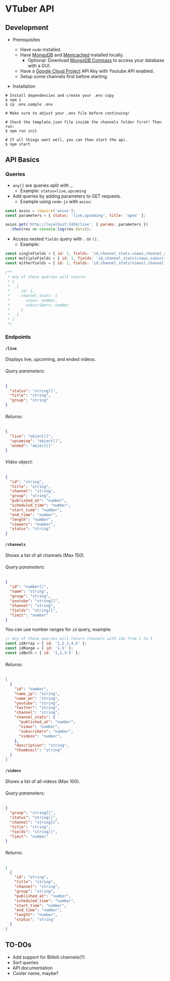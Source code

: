 # VTuber API

## Development
* Prerequisites
  * Have `node` installed.
  * Have [MongoDB](https://docs.mongodb.com/manual/installation/) and [Memcached](https://www.howtoforge.com/how-to-install-memcached-on-ubuntu-2004-lts/) installed locally.
    * Optional: Download [MongoDB Compass](https://www.mongodb.com/try/download/compass) to access your database with a GUI.
  * Have a [Google Cloud Project](https://console.cloud.google.com/apis/credentials) API Key with Youtube API enabled.
  * Setup some channels first before starting.


* Installation
```
# Install dependencies and create your .env copy
$ npm i
$ cp .env.sample .env

# Make sure to adjust your .env file before continuing!

# Check the template.json file inside the channels folder first! Then run:
$ npm run init

# If all things went well, you can then start the api.
$ npm start
```

## API Basics
### Queries
* `any[]` are queries split with `,`.
  * Example: `status=live,upcoming`
* Add queries by adding parameters to GET requests.
  * Example using `node-js` with `axios`:
```js
const axios = require('axios');
const parameters = { status: 'live,upcoming', title: 'apex' };

axios.get('http://localhost:2434/live', { params: parameters })
  .then(res => console.log(res.data));
```
* Access nested `fields` query with `.` or `()`.
  * Example:
```js
const singleFields = { id: 1, fields: 'id,channel_stats.views,channel_stats.subscribers' };
const multipleFields = { id: 1, fields: 'id,channel_stats(views,subscribers)' };
const eitherFields = { id: 1, fields: 'id,channel_stats(views),channel_stats.subscribers' }

/**
 * Any of these queries will return:
 * [
 *   {
 *     id: 1,
 *     channel_stats: {
 *       views: number,
 *       subscribers: number
 *     }
 *   }
 * ]
 */
```

### Endpoints
#### `/live`
Displays live, upcoming, and ended videos.
###### Query parameters:
```json
{
  "status": "string[]",
  "title": "string",
  "group": "string"
}
```
###### Returns:
```json
{
  "live": "object[]",
  "upcoming": "object[]",
  "ended": "object[]"
}
```
###### Video object:
```json
{
  "id": "string",
  "title": "string",
  "channel": "string",
  "group": "string",
  "published_at": "number",
  "scheduled_time": "number",
  "start_time": "number",
  "end_time": "number",
  "length": "number",
  "viewers": "number",
  "status": "string"
}
```

#### `/channels`
Shows a list of all channels (Max 150).
###### Query parameters:
```json
{
  "id": "number[]",
  "name": "string",
  "group": "string",
  "youtube": "string[]",
  "channel": "string",
  "fields": "string[]",
  "limit": "number"
}
```
You can use number ranges for `id` query, example:
```js
// Any of these queries will return channels with ids from 1 to 5
const idArray = { id: '1,2,3,4,5' };
const idRange = { id: '1-5' };
const idBoth = { id: '1,2,3-5' };
```
###### Returns:
```json
[
  {
    "id": "number",
    "name_jp": "string",
    "name_en": "string",
    "youtube": "string",
    "twitter": "string",
    "channel": "string",
    "channel_stats": {
      "published_at": "number",
      "views": "number",
      "subscribers": "number",
      "videos": "number",
    },
    "description": "string",
    "thumbnail": "string"
  }
]
```

#### `/videos`
Shows a list of all videos (Max 100).
###### Query parameters:
```json
{
  "group": "string[]",
  "status": "string[]",
  "channel": "string[]",
  "title": "string",
  "fields": "string[]",
  "limit": "number"
}
```
###### Returns:
```json
[
  {
    "id": "string",
    "title": "string",
    "channel": "string",
    "group": "string",
    "published_at": "number",
    "scheduled_time": "number",
    "start_time": "number",
    "end_time": "number",
    "length": "number",
    "status": "string"
  }
]
```

## TO-DOs
* Add support for Bilibili channels(?)
* Sort queries
* API documentation
* Cooler name, maybe?